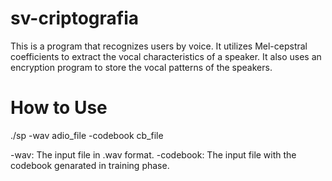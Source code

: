 # sv-criptografia
This is a program that recognizes users by voice. It utilizes Mel-cepstral coefficients to extract the vocal characteristics of a speaker. It also uses an encryption program to store the vocal patterns of the speakers.

# How to Use
./sp -wav adio_file -codebook cb_file

-wav: The input file in .wav format.
-codebook: The input file with the codebook genarated in training phase.
